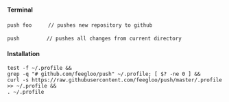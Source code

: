 #### Terminal

`push foo`&nbsp;&nbsp;&nbsp;&nbsp;&nbsp;&nbsp;`  // pushes new repository to github`

`push`&nbsp;&nbsp;&nbsp;&nbsp;&nbsp;&nbsp;&nbsp;&nbsp;&nbsp;&nbsp;&nbsp;&nbsp;&nbsp;&nbsp;&nbsp;&nbsp;`// pushes all changes from current directory`

#### Installation

```
test -f ~/.profile && 
grep -q "# github.com/feegloo/push" ~/.profile; [ $? -ne 0 ] &&
curl -s https://raw.githubusercontent.com/feegloo/push/master/.profile >> ~/.profile &&
. ~/.profile
```
